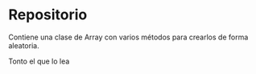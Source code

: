 # Repositorio

Contiene una clase de Array con varios métodos para crearlos de forma aleatoria.


Tonto el que lo lea
